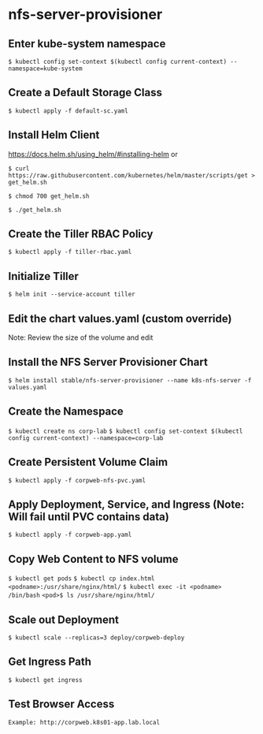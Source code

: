 # nfs-server-provisioner

## Enter kube-system namespace
`$ kubectl config set-context $(kubectl config current-context) --namespace=kube-system`

## Create a Default Storage Class
    
`$ kubectl apply -f default-sc.yaml`

## Install Helm Client
https://docs.helm.sh/using_helm/#installing-helm 
or 

`$ curl https://raw.githubusercontent.com/kubernetes/helm/master/scripts/get > get_helm.sh`

`$ chmod 700 get_helm.sh`

`$ ./get_helm.sh`

## Create the Tiller RBAC Policy

`$ kubectl apply -f tiller-rbac.yaml`

## Initialize Tiller

`$ helm init --service-account tiller`

## Edit the chart values.yaml (custom override)
Note: Review the size of the volume and edit

## Install the NFS Server Provisioner Chart

`$ helm install stable/nfs-server-provisioner --name k8s-nfs-server -f values.yaml`


## Create the Namespace

`$ kubectl create ns corp-lab`
`$ kubectl config set-context $(kubectl config current-context) --namespace=corp-lab`


## Create Persistent Volume Claim

`$ kubectl apply -f corpweb-nfs-pvc.yaml`

## Apply Deployment, Service, and Ingress (Note: Will fail until PVC contains data)

`$ kubectl apply -f corpweb-app.yaml`

## Copy Web Content to NFS volume
`$ kubectl get pods`
`$ kubectl cp index.html <podname>:/usr/share/nginx/html/`
`$ kubectl exec -it <podname> /bin/bash`
`<pod>$ ls /usr/share/nginx/html/`


## Scale out Deployment

`$ kubectl scale --replicas=3 deploy/corpweb-deploy`


## Get Ingress Path

`$ kubectl get ingress`

## Test Browser Access
`Example: http://corpweb.k8s01-app.lab.local`

